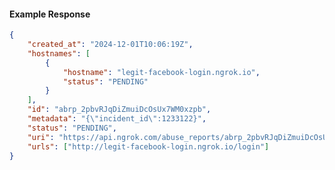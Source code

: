 <!-- Code generated for API Clients. DO NOT EDIT. -->

#### Example Response

```json
{
	"created_at": "2024-12-01T10:06:19Z",
	"hostnames": [
		{
			"hostname": "legit-facebook-login.ngrok.io",
			"status": "PENDING"
		}
	],
	"id": "abrp_2pbvRJqDiZmuiDcOsUx7WM0xzpb",
	"metadata": "{\"incident_id\":1233122}",
	"status": "PENDING",
	"uri": "https://api.ngrok.com/abuse_reports/abrp_2pbvRJqDiZmuiDcOsUx7WM0xzpb",
	"urls": ["http://legit-facebook-login.ngrok.io/login"]
}
```

